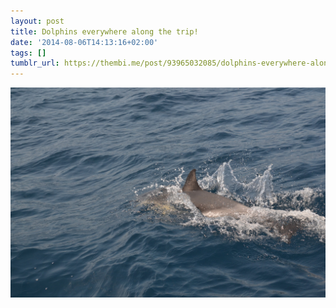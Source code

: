 ```yaml
---
layout: post
title: Dolphins everywhere along the trip!
date: '2014-08-06T14:13:16+02:00'
tags: []
tumblr_url: https://thembi.me/post/93965032085/dolphins-everywhere-along-the-trip
---
```

 ![](/files/tumblr_n9vwm4rsfR1tq106bo1_1280.jpg)  
